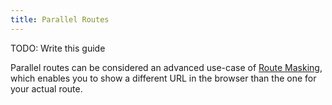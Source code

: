 ```yaml
---
title: Parallel Routes
---
```


TODO: Write this guide

Parallel routes can be considered an advanced use-case of [Route Masking](../route-masking), which enables you to show a different URL in the browser than the one for your actual route.
